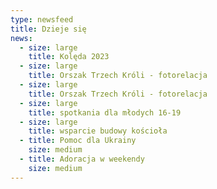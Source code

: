 ```yaml
---
type: newsfeed
title: Dzieje się
news:
  - size: large
    title: Kolęda 2023
  - size: large
    title: Orszak Trzech Króli - fotorelacja
  - size: large
    title: Orszak Trzech Króli - fotorelacja
  - size: large
    title: spotkania dla młodych 16-19
  - size: large
    title: wsparcie budowy kościoła
  - title: Pomoc dla Ukrainy
    size: medium
  - title: Adoracja w weekendy
    size: medium
---
```

